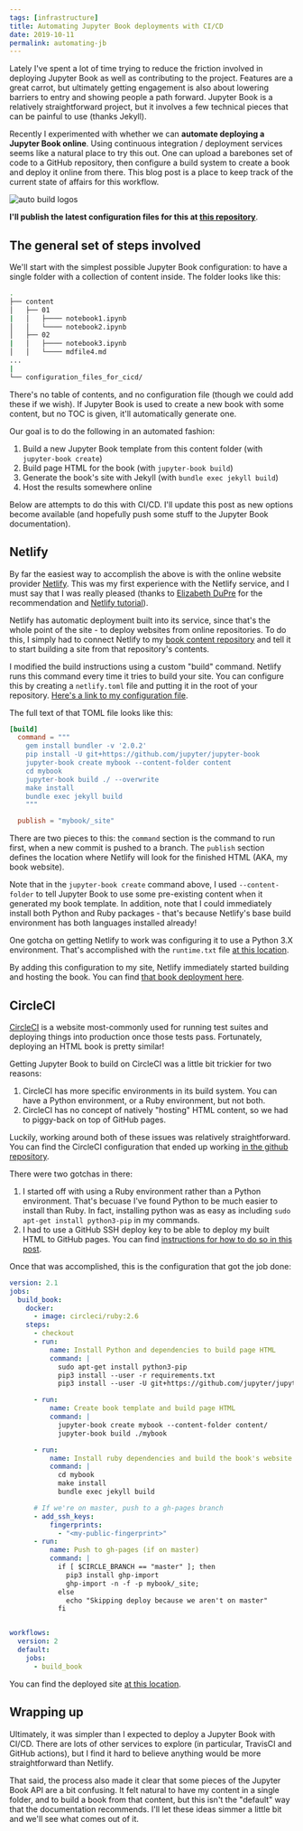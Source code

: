 ```yaml
---
tags: [infrastructure]
title: Automating Jupyter Book deployments with CI/CD
date: 2019-10-11
permalink: automating-jb
---
```



Lately I've spent a lot of time trying to reduce the friction involved
in deploying Jupyter Book as well as contributing to the project.
Features are a great carrot, but ultimately getting engagement is also
about lowering barriers to entry and showing people a path forward.
Jupyter Book is a relatively straightforward project, but it involves
a few technical pieces that can be painful to use (thanks Jekyll).

Recently I experimented with whether we can **automate deploying a Jupyter Book online**.
Using continuous integration / deployment services seems like a natural place
to try this out. One can upload a barebones set of code to a GitHub repository,
then configure a build system to create a book and deploy it online from there.
This blog post is a place to keep track of the current state of affairs for this workflow.

![auto build logos](/images/2019/jb-auto-build.png)

**I'll publish the latest configuration files for this at [this repository](https://github.com/choldgraf/jupyter-book-deploy-demo/)**.

## The general set of steps involved

We'll start with the simplest possible Jupyter Book configuration:
to have a single folder with a collection of content inside. The folder looks
like this:

```bash
.
├── content
│   ├── 01
|   │   ├──── notebook1.ipynb
│   │   └──── notebook2.ipynb
│   ├── 02
|   │   ├──── notebook3.ipynb
│   │   └──── mdfile4.md
...
|
└── configuration_files_for_cicd/
```

There's no table of contents, and no configuration file (though we could add
these if we wish). If Jupyter Book is used to create a new book with some
content, but no TOC is given, it'll automatically generate one.

Our goal is to do the following in an automated fashion:

1. Build a new Jupyter Book template from this content folder (with `jupyter-book create`)
2. Build page HTML for the book (with `jupyter-book build`)
3. Generate the book's site with Jekyll (with `bundle exec jekyll build`)
4. Host the results somewhere online

Below are attempts to do this with CI/CD. I'll update this post
as new options become available (and hopefully push some stuff to
the Jupyter Book documentation).

## Netlify

By far the easiest way to accomplish the above is with the online
website provider [Netlify](https://www.netlify.com). This was my
first experience with the Netlify service, and I must say that I was
really pleased (thanks to [Elizabeth DuPre](https://github.com/emdupre)
for the recommendation and [Netlify tutorial](https://jupyterbook.org/guide/publish/netlify.html)).

Netlify has automatic deployment built into its service, since that's
the whole point of the site - to deploy websites from online repositories.
To do this, I simply had to connect Netlify to my [book content repository](https://github.com/choldgraf/jupyter-book-deploy-demo/)
and tell it to start building a site from that repository's contents.

I modified the build instructions using a custom "build" command.
Netlify runs this command every time it tries to build your site.
You can configure this by creating a `netlify.toml` file and putting it
in the root of your repository. [Here's a link to my configuration file](https://github.com/choldgraf/jupyter-book-deploy-demo/blob/master/netlify.toml).

The full text of that TOML file looks like this:

```toml
[build]
  command = """
    gem install bundler -v '2.0.2'
    pip install -U git+https://github.com/jupyter/jupyter-book
    jupyter-book create mybook --content-folder content
    cd mybook
    jupyter-book build ./ --overwrite
    make install
    bundle exec jekyll build
    """

  publish = "mybook/_site"
```

There are two pieces to this: the `command` section is the command to
run first, when a new commit is pushed to a branch. The `publish` section
defines the location where Netlify will look for the finished HTML (AKA, my book website).

Note that in the `jupyter-book create` command above, I used `--content-folder` to
tell Jupyter Book to use some pre-existing content when it generated my book template.
In addition, note that I could immediately install both Python and Ruby packages - that's
because Netlify's base build environment has both languages installed already!

<!-- #region {"tags": ["popout"]} -->
One gotcha on getting Netlify to work was configuring it to use a Python 3.X environment.
That's accomplished with the `runtime.txt` file [at this location](https://github.com/choldgraf/jupyter-book-deploy-demo/blob/master/runtime.txt).
<!-- #endregion -->

By adding this configuration to my site, Netlify immediately started building
and hosting the book. You can find [that book deployment here](https://jupyter-book-deploy-demo.netlify.com).

## CircleCI

[CircleCI](https://circleci.com) is a website most-commonly used for running
test suites and deploying things into production once those tests pass.
Fortunately, deploying an HTML book is pretty similar!

Getting Jupyter Book to build on CircleCI was a little bit trickier for two
reasons:

1. CircleCI has more specific environments in its build system. You can have a Python
   environment, or a Ruby environment, but not both.
2. CircleCI has no concept of natively "hosting" HTML content, so we had to piggy-back
   on top of GitHub pages.

Luckily, working around both of these issues was relatively straightforward.
You can find the CircleCI configuration that ended up working [in the github repository](https://github.com/choldgraf/jupyter-book-deploy-demo/blob/master/.circleci/config.yml).

There were two gotchas in there:

1. I started off with using a Ruby environment rather than a Python environment.
   That's becuase I've found Python to be much easier to install than Ruby. In fact,
   installing python was as easy as including `sudo apt-get install python3-pip` in
   my commands.
2. I had to use a GitHub SSH deploy key to be able to deploy my built HTML to GitHub
   pages. You can find [instructions for how to do so in this post](https://predictablynoisy.com/circleci-mirror).

Once that was accomplished, this is the configuration that got the job done:

```yaml
version: 2.1
jobs:
  build_book:
    docker:
      - image: circleci/ruby:2.6
    steps:
      - checkout
      - run:
          name: Install Python and dependencies to build page HTML
          command: |
            sudo apt-get install python3-pip
            pip3 install --user -r requirements.txt
            pip3 install --user -U git+https://github.com/jupyter/jupyter-book.git

      - run:
          name: Create book template and build page HTML
          command: |
            jupyter-book create mybook --content-folder content/
            jupyter-book build ./mybook

      - run:
          name: Install ruby dependencies and build the book's website
          command: |
            cd mybook
            make install
            bundle exec jekyll build

      # If we're on master, push to a gh-pages branch
      - add_ssh_keys:
          fingerprints:
            - "<my-public-fingerprint>"
      - run:
          name: Push to gh-pages (if on master)
          command: |
            if [ $CIRCLE_BRANCH	== "master" ]; then
              pip3 install ghp-import
              ghp-import -n -f -p mybook/_site;
            else
              echo "Skipping deploy because we aren't on master"
            fi


workflows:
  version: 2
  default:
    jobs:
      - build_book
```

You can find the deployed site [at this location](https://github.com/choldgraf/jupyter-book-deploy-demo).

## Wrapping up

Ultimately, it was simpler than I expected to deploy a Jupyter Book with CI/CD.
There are lots of other services to explore (in particular, TravisCI and GitHub actions),
but I find it hard to believe anything would be more straightforward than Netlify.

That said, the process also made it clear that some pieces of the Jupyter Book API
are a bit confusing. It felt natural to have my content in a single folder, and to
build a book from that content, but this isn't the "default" way that the documentation
recommends. I'll let these ideas simmer a little bit and we'll see what comes out of it.
